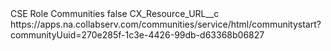 <?xml version="1.0" encoding="UTF-8"?>
<CustomMetadata xmlns="http://soap.sforce.com/2006/04/metadata" xmlns:xsi="http://www.w3.org/2001/XMLSchema-instance" xmlns:xsd="http://www.w3.org/2001/XMLSchema">
    <label>CSE Role Communities</label>
    <protected>false</protected>
    <values>
        <field>CX_Resource_URL__c</field>
        <value xsi:type="xsd:string">https://apps.na.collabserv.com/communities/service/html/communitystart?communityUuid=270e285f-1c3e-4426-99db-d63368b06827</value>
    </values>
</CustomMetadata>
